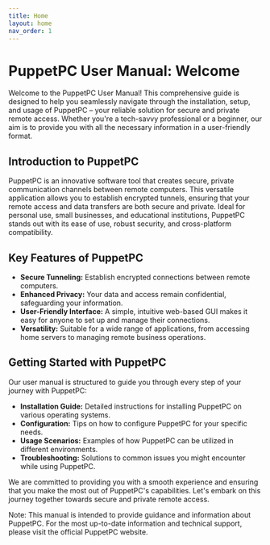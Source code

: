 ```yaml
---
title: Home
layout: home
nav_order: 1
---
```


# PuppetPC User Manual: Welcome
Welcome to the PuppetPC User Manual! This comprehensive guide is designed to help you seamlessly navigate through the installation, setup, and usage of PuppetPC – your reliable solution for secure and private remote access. Whether you're a tech-savvy professional or a beginner, our aim is to provide you with all the necessary information in a user-friendly format.

## Introduction to PuppetPC
PuppetPC is an innovative software tool that creates secure, private communication channels between remote computers. This versatile application allows you to establish encrypted tunnels, ensuring that your remote access and data transfers are both secure and private. Ideal for personal use, small businesses, and educational institutions, PuppetPC stands out with its ease of use, robust security, and cross-platform compatibility.

## Key Features of PuppetPC
- **Secure Tunneling:** Establish encrypted connections between remote computers.
- **Enhanced Privacy:** Your data and access remain confidential, safeguarding your information.
- **User-Friendly Interface:** A simple, intuitive web-based GUI makes it easy for anyone to set up and manage their connections.
- **Versatility:** Suitable for a wide range of applications, from accessing home servers to managing remote business operations.

## Getting Started with PuppetPC
Our user manual is structured to guide you through every step of your journey with PuppetPC:
- **Installation Guide:** Detailed instructions for installing PuppetPC on various operating systems.
- **Configuration:** Tips on how to configure PuppetPC for your specific needs.
- **Usage Scenarios:** Examples of how PuppetPC can be utilized in different environments.
- **Troubleshooting:** Solutions to common issues you might encounter while using PuppetPC.

We are committed to providing you with a smooth experience and ensuring that you make the most out of PuppetPC's capabilities. Let's embark on this journey together towards secure and private remote access.

Note: This manual is intended to provide guidance and information about PuppetPC. For the most up-to-date information and technical support, please visit the official PuppetPC website.
